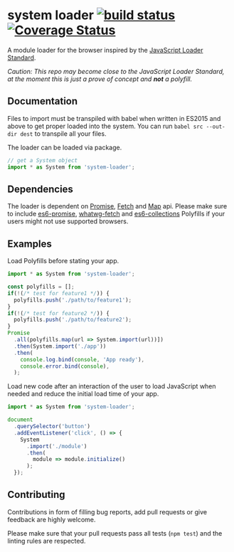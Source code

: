 # system loader [![build status][1]][2] [![Coverage Status][3]][4]

A module loader for the browser inspired by the [JavaScript Loader Standard](https://whatwg.github.io/loader/).

_Caution: This repo may become close to the JavaScript Loader Standard, at the moment this is just a prove of concept and **not** a polyfill._

## Documentation

Files to import must be transpiled with babel when written in ES2015 and above to get proper loaded into the system. You can run `babel src --out-dir dest` to transpile all your files.

The loader can be loaded via package.

``` javascript
// get a System object
import * as System from 'system-loader';
```

## Dependencies

The loader is dependent on [Promise](http://www.ecma-international.org/ecma-262/6.0/index.html#sec-promise-objects), [Fetch](https://fetch.spec.whatwg.org/) and [Map](http://www.ecma-international.org/ecma-262/6.0/index.html#sec-map-constructor) api. Please make sure to include [es6-promise](https://github.com/jakearchibald/es6-promise), [whatwg-fetch](https://github.com/github/fetch) and [es6-collections](https://github.com/WebReflection/es6-collections) Polyfills if your users might not use supported browsers.

## Examples

Load Polyfills before stating your app.

``` javascript
import * as System from 'system-loader';

const polyfills = [];
if(!(/* test for feature1 */)) {
  polyfills.push('./path/to/feature1');  
}
if(!(/* test for feature2 */)) {
  polyfills.push('./path/to/feature2');  
}
Promise
  .all(polyfills.map(url => System.import(url))])
  .then(System.import('./app'))
  .then(
    console.log.bind(console, 'App ready'),
    console.error.bind(console),
  );
```

Load new code after an interaction of the user to load JavaScript when needed and reduce the initial load time of your app.

``` javascript
import * as System from 'system-loader';

document
  .querySelector('button')
  .addEventListener('click', () => {
    System
      .import('./module')
      .then(
        module => module.initialize()
      );
  });
```

## Contributing

Contributions in form of filling bug reports, add pull requests or give feedback are highly welcome.

Please make sure that your pull requests pass all tests (`npm test`) and the linting rules are respected.


[1]: https://travis-ci.org/garthenweb/system-loader.svg
[2]: https://travis-ci.org/garthenweb/system-loader
[3]: https://coveralls.io/repos/garthenweb/system-loader/badge.svg?branch=master&service=github
[4]: https://coveralls.io/github/garthenweb/system-loader?branch=master
